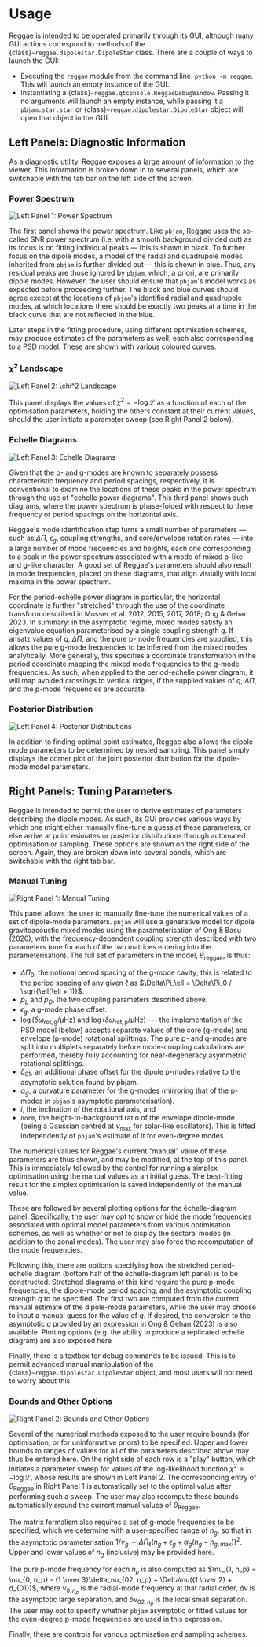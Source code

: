 # Usage

Reggae is intended to be operated primarily through its GUI, although many GUI actions correspond to methods of the {class}`~reggae.dipolestar.DipoleStar` class. There are a couple of ways to launch the GUI:

- Executing the `reggae` module from the command line: `python -m reggae`. This will launch an empty instance of the GUI.
- Instantiating a {class}`~reggae.qtconsole.ReggaeDebugWindow`. Passing it no arguments will launch an empty instance, while passing it a `pbjam.star.star` or {class}`~reggae.dipolestar.DipoleStar` object will open that object in the GUI.

## Left Panels: Diagnostic Information

As a diagnostic utility, Reggae exposes a large amount of information to the viewer. This information is broken down in to several panels, which are switchable with the tab bar on the left side of the screen.

### Power Spectrum

![Left Panel 1: Power Spectrum](images/ps.png)

The first panel shows the power spectrum. Like `pbjam`, Reggae uses the so-called SNR power spectrum (i.e. with a smooth background divided out) as its focus is on fitting individual peaks — this is shown in black. To further focus on the dipole modes, a model of the radial and quadrupole modes inherited from `pbjam` is further divided out — this is shown in blue. Thus, any residual peaks are those ignored by `pbjam`, which, a priori, are primarily dipole modes. However, the user should ensure that `pbjam`'s model works as expected before proceeding further. The black and blue curves should agree except at the locations of `pbjam`'s identified radial and quadrupole modes, at which locations there should be exactly two peaks at a time in the black curve that are not reflected in the blue.

Later steps in the fitting procedure, using different optimisation schemes, may produce estimates of the parameters as well, each also corresponding to a PSD model. These are shown with various coloured curves.

### $\chi^2$ Landscape

![Left Panel 2: $\chi^2$ Landscape](images/χ2.png)

This panel displays the values of $\chi^2 = -\log \mathcal{L}$ as a function of each of the optimisation parameters, holding the others constant at their current values, should the user initiate a parameter sweep (see Right Panel 2 below).

### Echelle Diagrams

![Left Panel 3: Echelle Diagrams](images/echelle.png)

Given that the p- and g-modes are known to separately possess characteristic frequency and period spacings, respectively, it is conventional to examine the locations of these peaks in the power spectrum through the use of "echelle power diagrams". This third panel shows such diagrams, where the power spectrum is phase-folded with respect to these frequency or period spacings on the horizontal axis.

Reggae's mode identification step turns a small number of parameters — such as $\Delta\Pi$, $\epsilon_g$, coupling strengths, and core/envelope rotation rates — into a large number of mode frequencies and heights, each one corresponding to a peak in the power spectrum associated with a mode of mixed p-like and g-like character. A good set of Reggae's parameters should also result in mode frequencies, placed on these diagrams, that align visually with local maxima in the power spectrum.

For the period-echelle power diagram in particular, the horizontal coordinate is further "stretched" through the use of the coordinate transform described in Mosser et al. 2012, 2015, 2017, 2018; Ong & Gehan 2023. In summary: in the asymptotic regime, mixed modes satisfy an eigenvalue equation parameterised by a single coupling strength $q$. If ansatz values of $q$, $\Delta\Pi$, and the pure p-mode frequencies are supplied, this allows the pure g-mode frequencies to be inferred from the mixed modes analytically. More generally, this specifies a coordinate transformation in the period coordinate mapping the mixed mode frequencies to the g-mode frequencies. As such, when applied to the period-echelle power diagram, it will map avoided crossings to vertical ridges, if the supplied values of $q$, $\Delta\Pi$, and the p-mode frequencies are accurate.

### Posterior Distribution

![Left Panel 4: Posterior Distributions](images/posterior.png)

In addition to finding optimal point estimates, Reggae also allows the dipole-mode parameters to be determined by nested sampling. This panel simply displays the corner plot of the joint posterior distribution for the dipole-mode model parameters.

## Right Panels: Tuning Parameters

Reggae is intended to permit the user to derive estimates of parameters describing the dipole modes. As such, its GUI provides various ways by which one might either manually fine-tune a guess at these parameters, or else arrive at point esimates or posterior distributions through automated optimisation or sampling. These options are shown on the right side of the screen. Again, they are broken down into several panels, which are switchable with the right tab bar.

### Manual Tuning

![Right Panel 1: Manual Tuning](images/θ.png)

This panel allows the user to manually fine-tune the numerical values of a set of dipole-mode parameters. `pbjam` will use a generative model for dipole gravitoacoustic mixed modes using the parameterisation of Ong & Basu (2020), with the frequency-dependent coupling strength described with two parameters (one for each of the two matrices entering into the parameterisation). The full set of parameters in the model, $\theta_\text{reggae}$, is thus:

- $\Delta\Pi_0$, the notional period spacing of the g-mode cavity; this is related to the period spacing of any given $\ell$ as $\Delta\Pi_\ell = \Delta\Pi_0 / \sqrt{\ell(\ell + 1)}$.
- $p_L$ and $p_D$, the two coupling parameters described above.
- $\epsilon_g$, a g-mode phase offset.
- $\log \left(\delta\omega_\mathrm{rot, g} / \mathrm{\mu Hz}\right)$ and $\log \left(\delta\omega_\mathrm{rot, p} / \mathrm{\mu Hz}\right)$ --- the implementation of the PSD model (below) accepts separate values of the core (g-mode) and envelope (p-mode) rotational splittings. The pure p- and g-modes are split into multiplets separately before mode-coupling calculations are performed, thereby fully accounting for near-degeneracy asymmetric rotational splittings.
- $\delta_{01}$, an additional phase offset for the dipole p-modes relative to the asymptotic solution found by pbjam.
- $\alpha_g$, a curvature parameter for the g-modes (mirroring that of the p-modes in `pbjam`'s asymptotic parameterisation).
- $i$, the inclination of the rotational axis, and
- `norm`, the height-to-background ratio of the envelope dipole-mode (being a Gaussian centred at $\nu_\text{max}$ for solar-like oscillators). This is fitted independently of `pbjam`'s estimate of it for even-degree modes.

The numerical values for Reggae's current "manual" value of these parameters are thus shown, and may be modified, at the top of this panel. This is immediately followed by the control for running a simplex optimisation using the manual values as an initial guess. The best-fitting result for the simplex optimisation is saved independently of the manual value.

These are followed by several plotting options for the échelle-diagram panel. Specifically, the user may opt to show or hide the mode frequencies associated with optimal model parameters from various optimisation schemes, as well as whether or not to display the sectoral modes (in addition to the zonal modes). The user may also force the recomputation of the mode frequencies.

Following this, there are options specifying how the stretched period-echelle diagram (bottom half of the échelle-diagram left panel) is to be constructed. Stretched diagrams of this kind require the pure p-mode frequencies, the dipole-mode period spacing, and the asymptotic coupling strength $q$ to be specified. The first two are computed from the current manual estimate of the dipole-mode parameters, while the user may choose to input a manual guess for the value of $q$. If desired, the conversion to the asymptotic $q$ provided by an expression in Ong & Gehan (2023) is also available. Plotting options (e.g. the ability to produce a replicated echelle diagram) are also exposed here

Finally, there is a textbox for debug commands to be issued. This is to permit advanced manual manipulation of the {class}`~reggae.dipolestar.DipoleStar` object, and most users will not need to worry about this.

### Bounds and Other Options

![Right Panel 2: Bounds and Other Options](images/bounds.png)

Several of the numerical methods exposed to the user require bounds (for optimisation, or for uninformative priors) to be specified. Upper and lower bounds to ranges of values for all of the parameters described above may thus be entered here. On the right side of each row is a "play" button, which initiates a parameter sweep for values of the log-likelihood function $\chi^2 = -\log \mathcal{L}$, whose results are shown in Left Panel 2. The corresponding entry of $\theta_\text{Reggae}$ in Right Panel 1 is automatically set to the optimal value after performing such a sweep. The user may also recompute these bounds automatically around the current manual values of $\theta_\text{Reggae}$.

The matrix formalism also requires a set of g-mode frequencies to be specified, which we determine with a user-specified range of $n_g$, so that in the asymptotic parameterisation $1/\nu_g \sim \Delta\Pi_\ell (n_g + \epsilon_g + \alpha_g(n_g - n_{g,\text{max}}))^2$. Upper and lower values of $n_g$ (inclusive) may be provided here.

The pure p-mode frequency for each $n_p$ is also computed as $\nu_{1, n_p} = \nu_{0, n_p} - {1 \over 3}\delta_nu_{02, n_p} + \Delta\nu({1 \over 2} + d_{01})$, where $\nu_{0, n_p}$ is the radial-mode frequency at that radial order, $\Delta\nu$ is the asymptotic large separation, and $\delta\nu_{02, n_p}$ is the local small separation. The user may opt to specify whether `pbjam` asymptotic or fitted values for the even-degree p-mode frequencies are used in this expression.

Finally, there are controls for various optimisation and sampling schemes.
